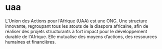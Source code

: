 # uaa
L’Union des Actions pour l’Afrique (UAA) est une ONG. Une structure innovante, regroupant tous les atouts de la diaspora africaine, afin de réaliser des projets structurants à fort impact pour le développement durable de l'Afrique. Elle mutualise des moyens d’actions, des ressources humaines et financières.
